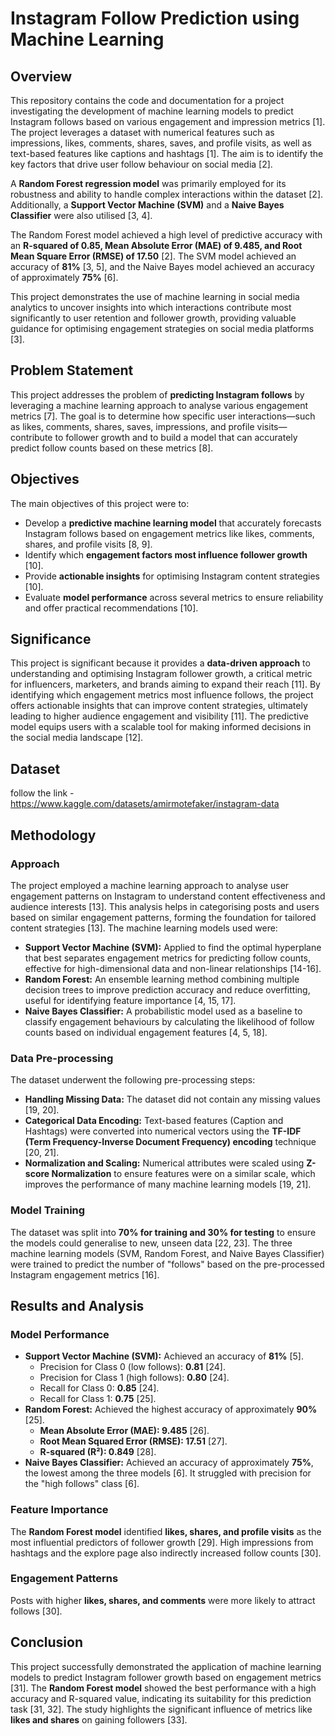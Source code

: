 # Instagram Follow Prediction using Machine Learning

## Overview

This repository contains the code and documentation for a project investigating the development of machine learning models to predict Instagram follows based on various engagement and impression metrics [1]. The project leverages a dataset with numerical features such as impressions, likes, comments, shares, saves, and profile visits, as well as text-based features like captions and hashtags [1]. The aim is to identify the key factors that drive user follow behaviour on social media [2].

A **Random Forest regression model** was primarily employed for its robustness and ability to handle complex interactions within the dataset [2]. Additionally, a **Support Vector Machine (SVM)** and a **Naive Bayes Classifier** were also utilised [3, 4].

The Random Forest model achieved a high level of predictive accuracy with an **R-squared of 0.85, Mean Absolute Error (MAE) of 9.485, and Root Mean Square Error (RMSE) of 17.50** [2]. The SVM model achieved an accuracy of **81%** [3, 5], and the Naive Bayes model achieved an accuracy of approximately **75%** [6].

This project demonstrates the use of machine learning in social media analytics to uncover insights into which interactions contribute most significantly to user retention and follower growth, providing valuable guidance for optimising engagement strategies on social media platforms [3].

## Problem Statement

This project addresses the problem of **predicting Instagram follows** by leveraging a machine learning approach to analyse various engagement metrics [7]. The goal is to determine how specific user interactions—such as likes, comments, shares, saves, impressions, and profile visits—contribute to follower growth and to build a model that can accurately predict follow counts based on these metrics [8].

## Objectives

The main objectives of this project were to:

*   Develop a **predictive machine learning model** that accurately forecasts Instagram follows based on engagement metrics like likes, comments, shares, and profile visits [8, 9].
*   Identify which **engagement factors most influence follower growth** [10].
*   Provide **actionable insights** for optimising Instagram content strategies [10].
*   Evaluate **model performance** across several metrics to ensure reliability and offer practical recommendations [10].

## Significance

This project is significant because it provides a **data-driven approach** to understanding and optimising Instagram follower growth, a critical metric for influencers, marketers, and brands aiming to expand their reach [11]. By identifying which engagement metrics most influence follows, the project offers actionable insights that can improve content strategies, ultimately leading to higher audience engagement and visibility [11]. The predictive model equips users with a scalable tool for making informed decisions in the social media landscape [12].

## Dataset
follow the link - https://www.kaggle.com/datasets/amirmotefaker/instagram-data

## Methodology

### Approach

The project employed a machine learning approach to analyse user engagement patterns on Instagram to understand content effectiveness and audience interests [13]. This analysis helps in categorising posts and users based on similar engagement patterns, forming the foundation for tailored content strategies [13]. The machine learning models used were:

*   **Support Vector Machine (SVM):** Applied to find the optimal hyperplane that best separates engagement metrics for predicting follow counts, effective for high-dimensional data and non-linear relationships [14-16].
*   **Random Forest:** An ensemble learning method combining multiple decision trees to improve prediction accuracy and reduce overfitting, useful for identifying feature importance [4, 15, 17].
*   **Naive Bayes Classifier:** A probabilistic model used as a baseline to classify engagement behaviours by calculating the likelihood of follow counts based on individual engagement features [4, 5, 18].

### Data Pre-processing

The dataset underwent the following pre-processing steps:

*   **Handling Missing Data:** The dataset did not contain any missing values [19, 20].
*   **Categorical Data Encoding:** Text-based features (Caption and Hashtags) were converted into numerical vectors using the **TF-IDF (Term Frequency-Inverse Document Frequency) encoding** technique [20, 21].
*   **Normalization and Scaling:** Numerical attributes were scaled using **Z-score Normalization** to ensure features were on a similar scale, which improves the performance of many machine learning models [19, 21].

### Model Training

The dataset was split into **70% for training and 30% for testing** to ensure the models could generalise to new, unseen data [22, 23]. The three machine learning models (SVM, Random Forest, and Naive Bayes Classifier) were trained to predict the number of "follows" based on the pre-processed Instagram engagement metrics [16].

## Results and Analysis

### Model Performance

*   **Support Vector Machine (SVM):** Achieved an accuracy of **81%** [5].
    *   Precision for Class 0 (low follows): **0.81** [24].
    *   Precision for Class 1 (high follows): **0.80** [24].
    *   Recall for Class 0: **0.85** [24].
    *   Recall for Class 1: **0.75** [25].
*   **Random Forest:** Achieved the highest accuracy of approximately **90%** [25].
    *   **Mean Absolute Error (MAE): 9.485** [26].
    *   **Root Mean Squared Error (RMSE): 17.51** [27].
    *   **R-squared (R²): 0.849** [28].
*   **Naive Bayes Classifier:** Achieved an accuracy of approximately **75%**, the lowest among the three models [6]. It struggled with precision for the "high follows" class [6].

### Feature Importance

The **Random Forest model** identified **likes, shares, and profile visits** as the most influential predictors of follower growth [29]. High impressions from hashtags and the explore page also indirectly increased follow counts [30].

### Engagement Patterns

Posts with higher **likes, shares, and comments** were more likely to attract follows [30].

## Conclusion

This project successfully demonstrated the application of machine learning models to predict Instagram follower growth based on engagement metrics [31]. The **Random Forest model** showed the best performance with a high accuracy and R-squared value, indicating its suitability for this prediction task [31, 32]. The study highlights the significant influence of metrics like **likes and shares** on gaining followers [33].

